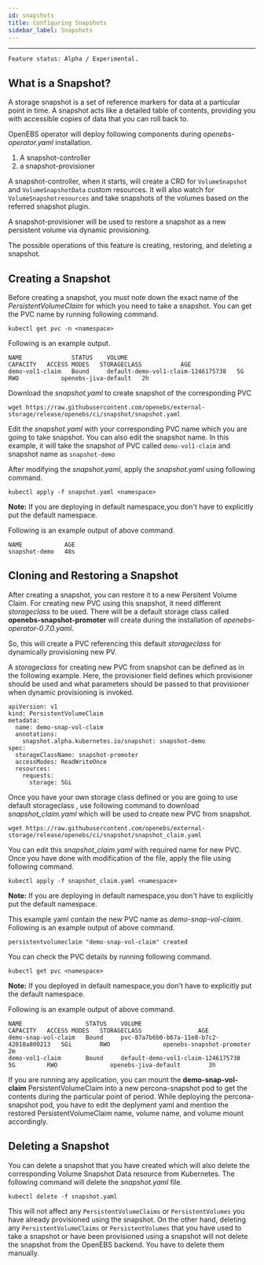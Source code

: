 ```yaml
---
id: snapshots
title: Configuring Snapshots
sidebar_label: Snapshots
---
```


------

`Feature status: Alpha / Experimental.`

## What is a Snapshot?

A storage snapshot is a set of reference markers for data at a particular point in time. A snapshot acts like a detailed table of contents, providing you with accessible copies of data that you can roll back to.

OpenEBS operator will deploy following components during *openebs-operator.yaml* installation.

1. A snapshot-controller 
2. a snapshot-provisioner 

A snapshot-controller, when it starts, will create a CRD for `VolumeSnapshot` and `VolumeSnapshotData` custom resources. It will also watch for `VolumeSnapshotresources` and take snapshots of the volumes based on the referred snapshot plugin. 

A snapshot-provisioner will be used to restore a snapshot as a new persistent volume via dynamic provisioning.

The possible operations of this feature is creating, restoring, and deleting a snapshot.

## Creating a Snapshot

Before creating a snapshot, you must note down the exact name of the *PersistentVolumeClaim* for which you need to take a snapshot. You can get the PVC name by running following command.

```
kubectl get pvc -n <namespace>
```

Following is an example output.

```
NAME              STATUS    VOLUME                               CAPACITY   ACCESS MODES   STORAGECLASS           AGE
demo-vol1-claim   Bound     default-demo-vol1-claim-1246175738   5G         RWO            openebs-jiva-default   2h
```

Download the *snapshot.yaml* to create snapshot of the corresponding PVC

```
wget https://raw.githubusercontent.com/openebs/external-storage/release/openebs/ci/snapshot/snapshot.yaml
```

Edit the *snapshot.yaml* with your corresponding PVC name which you are going to take snapshot. You can also edit the snapshot name. In this example, it will take the snapshot of PVC called `demo-vol1-claim` and snapshot name as `snapshot-demo`

After modifying the *snapshot.yaml*, apply the *snapshot.yaml* using following command.

```
kubectl apply -f snapshot.yaml <namespace>
```

**Note:** If you are deploying in default namespace,you don't have to explicitly put the default namespace.

Following is an example output of above command.

```
NAME            AGE
snapshot-demo   48s
```

## Cloning and Restoring a Snapshot 

After creating a snapshot, you can restore it to a new Persitent Volume Claim. For creating new PVC using this snapshot, it need different *storageclass* to be used. There will be a default storage class called **openebs-snapshot-promoter** will create during the installation of *openebs-operator-0.7.0.yaml*. 

So, this will create a PVC referencing this default  *storageclass* for dynamically provisioning new PV. 

A *storageclass*  for creating new PVC from snapshot can be defined as in the following example. Here, the provisioner field defines which provisioner should be used and what parameters should be passed to that provisioner when dynamic provisioning is invoked.

```
apiVersion: v1
kind: PersistentVolumeClaim
metadata:
  name: demo-snap-vol-claim
  annotations:
    snapshot.alpha.kubernetes.io/snapshot: snapshot-demo
spec:
  storageClassName: snapshot-promoter
  accessModes: ReadWriteOnce
  resources:
    requests:
      storage: 5Gi
```

Once you have your own storage class defined or you are going to use default storageclass , use following command to download *snapshot_claim.yaml* which will be used to create new PVC from snapshot.

```
wget https://raw.githubusercontent.com/openebs/external-storage/release/openebs/ci/snapshot/snapshot_claim.yaml
```

You can edit this *snapshot_claim.yaml* with required name for new PVC. Once you have done with modification of the file, apply the file using following command.

```
kubectl apply -f snapshot_claim.yaml <namespace>
```

**Note:** If you are deploying in default namespace,you don't have to explicitly put the default namespace.

This example yaml contain the new PVC name as *demo-snap-vol-claim*.  Following is an example output of above command.

```
persistentvolumeclaim "demo-snap-vol-claim" created
```

You can check the PVC details by running following command.

```
kubectl get pvc <namespace>
```

**Note:** If you deployed in default namespace,you don't have to explicitly put the default namespace.

Following is an example output of above command.

```
NAME                  STATUS    VOLUME                                     CAPACITY   ACCESS MODES   STORAGECLASS                AGE
demo-snap-vol-claim   Bound     pvc-87a7b6b0-b67a-11e8-b7c2-42010a800213   5Gi        RWO            	openebs-snapshot-promoter   2m
demo-vol1-claim       Bound     default-demo-vol1-claim-1246175738         5G         RWO            	openebs-jiva-default        3h
```

If you are running any application, you can  mount the **demo-snap-vol-claim** PersistentVolumeClaim into a new percona-snapshot pod to get the contents during the particular point of period. While deploying the percona-snapshot pod, you have to edit the deplyment yaml and mention the restored PersistentVolumeClaim name, volume name, and volume mount accordingly.  

## Deleting a Snapshot

You can delete a snapshot that you have created which will also delete the corresponding Volume Snapshot Data resource from Kubernetes. The following command will delete the *snapshot.yaml* file.

```
kubectl delete -f snapshot.yaml
```

This will not affect any `PersistentVolumeClaims` or `PersistentVolumes` you have already provisioned using the snapshot. On the other hand, deleting any `PersistentVolumeClaims` or `PersistentVolumes` that you have used to take a snapshot or have been provisioned using a snapshot will not delete the snapshot from the OpenEBS backend. You have to delete them manually. 


<!-- Hotjar Tracking Code for https://docs.openebs.io -->
<script>
   (function(h,o,t,j,a,r){
       h.hj=h.hj||function(){(h.hj.q=h.hj.q||[]).push(arguments)};
       h._hjSettings={hjid:785693,hjsv:6};
       a=o.getElementsByTagName('head')[0];
       r=o.createElement('script');r.async=1;
       r.src=t+h._hjSettings.hjid+j+h._hjSettings.hjsv;
       a.appendChild(r);
   })(window,document,'https://static.hotjar.com/c/hotjar-','.js?sv=');
</script>
